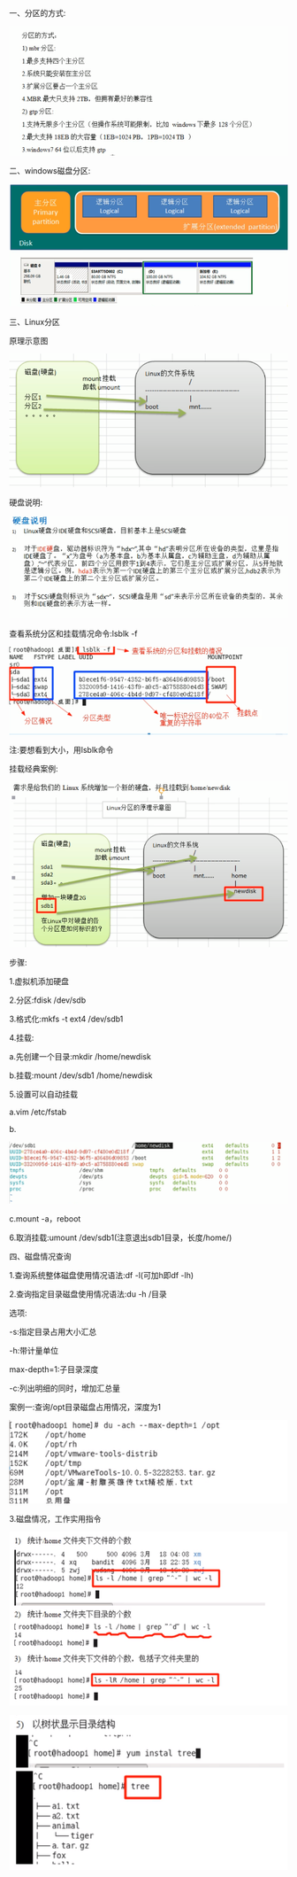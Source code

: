 一、分区的方式:

![001](001.png)

二、windows磁盘分区:

![002](002.png)

三、Linux分区

原理示意图

![003](003.png)

硬盘说明:

![004](004.png)

查看系统分区和挂载情况命令:lsblk -f

![005](005.png)

注:要想看到大小，用lsblk命令

挂载经典案例:

![006](006.png)

步骤:

1.虚拟机添加硬盘

2.分区:fdisk /dev/sdb

3.格式化:mkfs -t ext4 /dev/sdb1

4.挂载:

a.先创建一个目录:mkdir /home/newdisk

b.挂载:mount /dev/sdb1 /home/newdisk

5.设置可以自动挂载

a.vim /etc/fstab

b.

![007](007.png)

c.mount -a，reboot

6.取消挂载:umount /dev/sdb1(注意退出sdb1目录，长度/home/)

四、磁盘情况查询

1.查询系统整体磁盘使用情况语法:df -l(可加h即df -lh)

2.查询指定目录磁盘使用情况语法:du -h /目录

选项:

-s:指定目录占用大小汇总

-h:带计量单位

max-depth=1:子目录深度

-c:列出明细的同时，增加汇总量

案例一:查询/opt目录磁盘占用情况，深度为1

![008](008.png)

3.磁盘情况，工作实用指令

![009](009.png)

![010](010.png)

